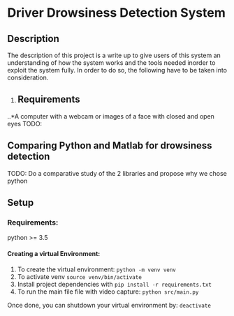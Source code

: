 # Driver Drowsiness Detection System

## Description
The description of this project is a write up to give users of this system an understanding of how the system works and the tools needed inorder to exploit the system fully. In order to do so, the following have to be taken into consideration.
1) ## Requirements 
..*A computer with a webcam or images of a face with closed and open eyes
TODO:


## Comparing Python and Matlab for drowsiness detection
TODO: Do a comparative study of the 2 libraries and propose why we chose python

## Setup
### Requirements:
python >= 3.5

#### Creating a virtual Environment:

1. To create the virtual environment: `python -m venv venv`
1. To activate venv `source venv/bin/activate`
1. Install project dependencies with `pip install -r requirements.txt`
1. To run the main file file with video capture: `python src/main.py`

Once done, you can shutdown your virtual environment by:
    `deactivate`
